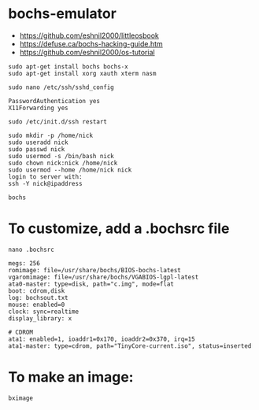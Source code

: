 # bochs-emulator

* https://github.com/eshnil2000/littleosbook 
* https://defuse.ca/bochs-hacking-guide.htm
* https://github.com/eshnil2000/os-tutorial

```
sudo apt-get install bochs bochs-x
sudo apt-get install xorg xauth xterm nasm
```

```
sudo nano /etc/ssh/sshd_config

```

```
PasswordAuthentication yes
X11Forwarding yes
```

```
sudo /etc/init.d/ssh restart
```
```
sudo mkdir -p /home/nick
sudo useradd nick
sudo passwd nick
sudo usermod -s /bin/bash nick
sudo chown nick:nick /home/nick
sudo usermod --home /home/nick nick
login to server with:
ssh -Y nick@ipaddress
```
```
bochs
```

# To customize, add a .bochsrc file
```nano .bochsrc ```
```
megs: 256
romimage: file=/usr/share/bochs/BIOS-bochs-latest
vgaromimage: file=/usr/share/bochs/VGABIOS-lgpl-latest
ata0-master: type=disk, path="c.img", mode=flat
boot: cdrom,disk
log: bochsout.txt
mouse: enabled=0
clock: sync=realtime
display_library: x

# CDROM
ata1: enabled=1, ioaddr1=0x170, ioaddr2=0x370, irq=15
ata1-master: type=cdrom, path="TinyCore-current.iso", status=inserted
```

# To make an image:
```
bximage
